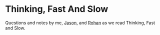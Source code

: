 # Thinking, Fast And Slow
Questions and notes by me, [Jason](http://jasontu.com/), and [Rohan](http://rohanchitnis.com) as we read Thinking, Fast and Slow.
